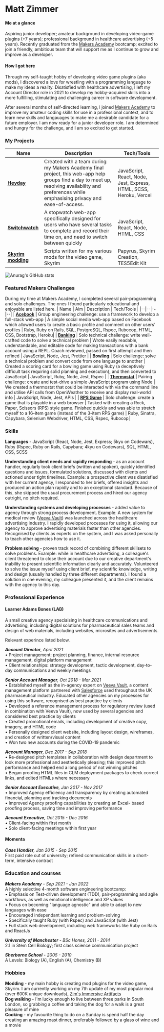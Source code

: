 # Matt Zimmer

#### Me at a glance

Aspiring junior developer; amateur background in developing video-game plugins (+7 years); professional background in healthcare advertising (+5 years). Recently graduated from the [Makers Academy](https://makers.tech/) bootcamp; excited to join a friendly, ambitious team that will support me as I continue to grow and improve as a developer.

#### How I got here

Through my self-taught hobby of developing video game plugins (aka mods), I discovered a love for wrestling with a programming language to make my ideas a reality. Disatisfied with healthcare advertising, I left my Account Director role in 2021 to develop my hobby-acquired skills into a more fulfilling, stimulating and challenging career in software development.

After several months of self-directed learning, I joined [Makers Academy](https://makers.tech/) to improve my amateur coding skills for use in a professional context, and to learn new skills and langauages to make me a desirable candidate for a future employer. I am now ready for a junior developer role. I am determined and hungry for the challenge, and I am so excited to get started.

### My Projects

| Name                                                            | Description                                                                                                                                                                                      | Tech/Tools                                                         |
| --------------------------------------------------------------- | ------------------------------------------------------------------------------------------------------------------------------------------------------------------------------------------------ | ------------------------------------------------------------------ |
| [**Heyday**](https://github.com/mhbae-dev/heyday)               | Created with a team during my Makers Academy final project, this web-app help groups find a day to meet up, resolving availablilty and preferences while emphasising privacy and ease-of-access. | JavaScript, React, Node, Jest, Express, HTML, SCSS, Heroku, Vercel |
| [**Switchwatch**](https://github.com/Zimmja/React-Stopwatch)    | A stopwatch web-app specifically designed for users who have several tasks to complete and record their time on, and need to switch between quickly                                              | JavaScript, React, Node, HTML, CSS                                 |
| [**Skyrim modding**](https://github.com/Zimmja/React-Stopwatch) | Scripts written for my various mods for the video game, Skyrim                                                                                                                                   | Papyrus, Skyrim Creation, TES5Edit Kit                             |

![Anurag's GitHub stats](https://github-readme-stats.vercel.app/api?username=Zimmja)

### Featured Makers Challenges

During my time at Makers Academy, I completed several pair-programming and solo challenges. The ones I found particularly educational and enjoyable are listed here.
| Name | Aim | Description | Tech/Tools |
|--|--|--|--|
| [**Acebook**](https://github.com/Zimmja/acebook-blue-magpies) | Group engineering challenge: use a framework to develop a full-stack web-app | A simple social media web-app based on Facebook which allowed users to create a basic profile and comment on other users' profiles | Ruby, Ruby on Rails, SQL, PostgreSQL, Rspec, Rubocop, HTML, CSS, Bootstrap, Heroku|
| [**Banking**](https://github.com/Zimmja/Makers-challenge-Bank) | Solo technical challenge: write well-crafted code to solve a technical problem | Wrote easily readable, understandable, and editable code for making transactions with a bank account using a REPL. Coach reviewed, passed on first attempt and then refined | JavaScript, Node, Jest, Prettier |
| [**Bowling**](https://github.com/Zimmja/Makers-challenge-Thermostat) | Solo challenge: solve a technical problem and convert code from one language to another | Created a scoring card for a bowling game using Ruby (a deceptively difficult task requiring solid planning and execution), and then converted to JavaScript | JavaScript, Ruby, Node, Jest, Rspec |
| [**Thermostat**](https://github.com/Zimmja/Makers-challenge-Thermostat) | Pairing challenge: create and test-drive a simple JavaScript program using Node | We created a thermostat that could be interacted with via the command line and utilise API calls from OpenWeather to receive and display real-world info | JavaScript, Node, Jest, APIs |
| [**RPS Game**](https://github.com/Zimmja/Makers-challenge-RPS) | Solo challenge: create a game that is playable in a web browser | Tasked with creating a Rock, Paper, Scissors (RPS) style game. Finished quickly and was able to stretch myself to a 16-item game (instead of the 3-item RPS game) | Ruby, Sinatra, Capybara, Selenium Webdriver, HTML, CSS, Rspec, Rubocop|

### Skills

**Languages** - JavaScript (React, Node, Jest, Express; 5kyu on Codewars), Ruby (Rspec, Ruby on Rails, Capybara; 4kyu on Codewars), SQL, HTML, CSS, SCSS

**Understanding client needs and rapidly responding** - as an account handler, regularly took client briefs (written and spoken), quickly identified questions and issues, formulated solutions, discussed with clients and actioned under tight timelines. Example: a prospective client was disatisfied with her current agency, I responded to her briefs, offered insights and produced an action plan rapidly and to an exceptional standard. Because of this, she skipped the usual procurement process and hired our agency outright, no pitch required.

**Understanding systems and developing processes** - added value to agency through strong process development. Example: A new system for medical review ([Veeva Vault](https://www.veeva.com/products/enterprise-content-management/)) was launched across the healthcare advertising industry. I rapidly developed processes for using it, allowing our agency to approve advertising materials faster than other agencies. Recognised by clients as experts on the system, and I was asked personally to teach other agencies how to use it.

**Problem solving** - proven track record of combining different skillsets to solve problems. Example: while in healthcare advertising, a colleague's client threatened to close their account due to our creative department's inability to present scientific information clearly and accurately. Volunteered to solve the issue myself using client brief, my scientific knowledge, writing and design (usually handled by three different departments). I found a solution in one evening, my colleague presented it, and the client remains with the agency to this day.

### Professional Experience

#### Learner Adams Bones (LAB)

A small creative agency specialsing in healthcare communications and advertising, including digital solutions for pharmaceutical sales teams and design of web materials, including websites, microsites and advertisements.

Relevant experince listed below.

_**Account Director**, April 2021_
</br>• Project management: project planning, finance, internal resource management, digital platform management
</br>• Client relationships: strategy development, tactic development, day-to-day communications and weekly meetings

_**Senior Account Manager**, Oct 2018 - Mar 2021_
</br>• Established myself as the in-agency expert on [Veeva Vault](https://www.veeva.com/products/enterprise-content-management/), a content management platform partnered with [Salesforce](https://www.salesforce.com/uk/campaign/sem/salesforce-products/?d=70130000000tQwC&DCMP=KNC-Google&keyword=salesforce&adused=337697992930&gclid=CjwKCAjwzaSLBhBJEiwAJSRoksuixODVmD2FKBBpdd__MX5clbHvJ9r4CLsZGd1JY_sBqoK6tpRy5xoC-i0QAvD_BwE) used throughout the UK pharmaceutical industry. Educated other agencies on my processes for using this software, recognised as best practice by clients
</br>• Developed a reference management process for regulatory review (used in combination with Veeva Vault), now used by several agencies and considered best practice by clients
</br>• Created promotional emails, including development of creative copy, imagery, and HTML code
</br>• Personally designed client website, including layout design, wireframes, and creation of written/visual content
</br>• Won two new accounts during the COVID-19 pandemic

_**Account Manager**, Dec 2017 - Sep 2018_
</br>• Re-designed pitch templates in collaboration with design department to look more professional and aesthetically pleasing; this improved pitch performance and helped end a long period of not winning pitches
</br>• Began proofing HTML files in CLM deployment packages to check correct links, and edited HTMLs where necessary

_**Senior Account Executive**, Jan 2017 - Nov 2017_
</br>• Improved Agency efficiency and transparency by creating automated financial, planning and tracking documents
</br>• Improved Agency proofing capabilities by creating an Excel- based proofing process, saving time and improving performance

_**Account Executive**, Oct 2015 - Dec 2016_
</br>• Client-facing within first month
</br>• Solo client-facing meetings within first year

#### Momenta

_**Case Handler**, Jan 2015 - Sep 2015_
</br>First paid role out of university; refined communication skills
in a short-term, intensive contract

### Education and courses

_**Makers Academy** - Sep 2021 - Jan 2022_
</br>A highly selective 4-month software engineering bootcamp:
</br>• Emphasis on Test-driven development (TDD), pair-programming and agile workflows, as well as emotional intelligence and XP values
</br>• Focus on becoming "language agnostic" and able to adapt to new languages with ease
</br>• Encouraged independant learning and problem-solving
</br>• Specifically taught Ruby (with Rspec) and JavaScript (with Jest)
</br>• Full stack web development, including web frameworks like Ruby on Rails and ReactJs

_**University of Manchester** - BSc Hones, 2011 - 2014_
</br>2.1 in Stem Cell Biology; first class science communication project

_**Sherborne School** - 2005 - 2010_
</br>A Levels: Biology (A), English (A), Chemistry (B)

### Hobbies

**Modding** - my main hobby is creating mod plugins for the video game, Skyrim. I am currently working on my 7th update of my most popular mod (over 600K unique downloads), [Zim's Immersive Artifacts](https://www.nexusmods.com/skyrimspecialedition/mods/9138)
</br>**Dog walking** - I'm lucky enough to live between three parks in South London, so grabbing a coffee and taking the dog for a walk is a great pleasure of mine
</br>**Cooking** - my favourite thing to do on a Sunday is spend half the day creating an amazing roast dinner, preferably followed by a glass of wine and a movie

